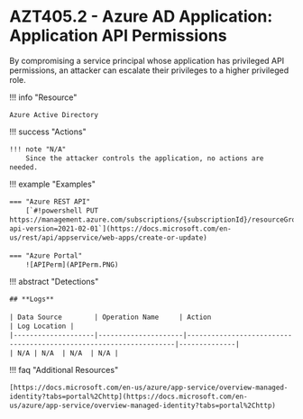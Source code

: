 # AZT405.2 - Azure AD Application: Application API Permissions

By compromising a service principal whose application has privileged API permissions, an attacker can escalate their privileges to a higher privileged role. 

!!! info "Resource" 

	Azure Active Directory

!!! success "Actions"

	!!! note "N/A"
		Since the attacker controls the application, no actions are needed.

!!! example "Examples"

	=== "Azure REST API"	
		[`#!powershell PUT https://management.azure.com/subscriptions/{subscriptionId}/resourceGroups/{resourceGroupName}/providers/Microsoft.Web/sites/{name}?api-version=2021-02-01`](https://docs.microsoft.com/en-us/rest/api/appservice/web-apps/create-or-update)		

    === "Azure Portal"
    	![APIPerm](APIPerm.PNG)

!!! abstract "Detections"

	## **Logs** 

    | Data Source        | Operation Name     | Action                                                            | Log Location |
    |--------------------|---------------------|-------------------------------------------------------------------|--------------|
    | N/A | N/A	 | N/A	| N/A |

!!! faq "Additional Resources"

	[https://docs.microsoft.com/en-us/azure/app-service/overview-managed-identity?tabs=portal%2Chttp](https://docs.microsoft.com/en-us/azure/app-service/overview-managed-identity?tabs=portal%2Chttp)
